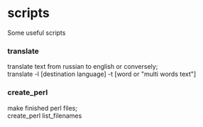 # scripts
 Some useful scripts
<h3>translate</h3> 
translate text from russian to english or conversely;<br/>
translate -l [destination language] -t [word or "multi words text"]
<br>
<h3>create_perl</h3> 
make finished perl files;<br/>
create_perl list_filenames
